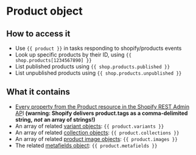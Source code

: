 # Product object

## How to access it

* Use `{{ product }}` in tasks responding to shopify/products events
* Look up specific products by their ID, using `{{ shop.products[1234567890] }}`
* List published products using `{{ shop.products.published }}` 
* List unpublished products using `{{ shop.products.unpublished }}`  

## What it contains

* [Every property from the Product resource in the Shopify REST Admin AP](https://shopify.dev/docs/admin-api/rest/reference/products/product#properties)I **\(warning: Shopify delivers product.tags as a comma-delimited string,** _**not**_ **an array of strings!\)**
* An array of related [variant objects](variant-object.md): `{{ product.variants }}` 
* An array of related [collection objects](collection-object.md): `{{ product.collections }}`
* An array of related [product image objects](product-image-object.md): `{{ product.images }}`  
* The related [metafields object](metafields-object.md): `{{ product.metafields }}`

